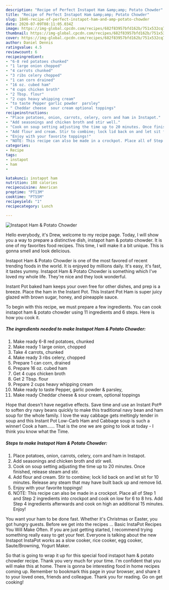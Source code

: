 ```yaml
---
description: "Recipe of Perfect Instapot Ham &amp;amp; Potato Chowder"
title: "Recipe of Perfect Instapot Ham &amp;amp; Potato Chowder"
slug: 1846-recipe-of-perfect-instapot-ham-and-amp-potato-chowder
date: 2020-07-09T08:11:05.034Z
image: https://img-global.cpcdn.com/recipes/682f83957bfd162b/751x532cq70/instapot-ham-potato-chowder-recipe-main-photo.jpg
thumbnail: https://img-global.cpcdn.com/recipes/682f83957bfd162b/751x532cq70/instapot-ham-potato-chowder-recipe-main-photo.jpg
cover: https://img-global.cpcdn.com/recipes/682f83957bfd162b/751x532cq70/instapot-ham-potato-chowder-recipe-main-photo.jpg
author: Daniel Dennis
ratingvalue: 4.5
reviewcount: 6
recipeingredient:
- "6-8 red potatoes chunked"
- "1 large onion chopped"
- "4 carrots chunked"
- "3 ribs celery chopped"
- "1 can corn drained"
- "16 oz. cubed ham"
- "4 cups chicken broth"
- "2 Tbsp. flour"
- "2 cups heavy whipping cream"
- "to taste Pepper garlic powder  parsley"
- " Cheddar cheese  sour cream optional toppings"
recipeinstructions:
- "Place potatoes, onion, carrots, celery, corn and ham in Instapot."
- "Add seasonings and chicken broth and stir well."
- "Cook on soup setting adjusting the time up to 20 minutes. Once finished, release steam and stir."
- "Add flour and cream. Stir to combine; lock lid back on and let sit for 10 minutes. Release any steam that may have built back up and remove lid."
- "Enjoy with your favorite toppings!"
- "NOTE: This recipe can also be made in a crockpot. Place all of Step 1 and Step 2 ingredients into crockpot and cook on low for 6 to 8 hrs. Add Step 4 ingredients afterwards and cook on high an additional 15 minutes. Enjoy!"
categories:
- Recipe
tags:
- instapot
- ham
- 

katakunci: instapot ham  
nutrition: 188 calories
recipecuisine: American
preptime: "PT13M"
cooktime: "PT55M"
recipeyield: "1"
recipecategory: Lunch

---
```



![Instapot Ham &amp; Potato Chowder](https://img-global.cpcdn.com/recipes/682f83957bfd162b/751x532cq70/instapot-ham-potato-chowder-recipe-main-photo.jpg)

Hello everybody, it's Drew, welcome to my recipe page. Today, I will show you a way to prepare a distinctive dish, instapot ham &amp; potato chowder. It is one of my favorites food recipes. This time, I will make it a bit unique. This is gonna smell and look delicious.

Instapot Ham &amp; Potato Chowder is one of the most favored of recent trending foods in the world. It is enjoyed by millions daily. It's easy, it's fast, it tastes yummy. Instapot Ham &amp; Potato Chowder is something which I've loved my whole life. They're nice and they look wonderful.

Instant Pot baked ham keeps your oven free for other dishes, and prep is a breeze. Place the ham in the Instant Pot. This Instant Pot Ham is super juicy glazed with brown sugar, honey, and pineapple sauce.


To begin with this recipe, we must prepare a few ingredients. You can cook instapot ham &amp; potato chowder using 11 ingredients and 6 steps. Here is how you cook it.

<!--inarticleads1-->

##### The ingredients needed to make Instapot Ham &amp; Potato Chowder:

1. Make ready 6-8 red potatoes, chunked
1. Make ready 1 large onion, chopped
1. Take 4 carrots, chunked
1. Make ready 3 ribs celery, chopped
1. Prepare 1 can corn, drained
1. Prepare 16 oz. cubed ham
1. Get 4 cups chicken broth
1. Get 2 Tbsp. flour
1. Prepare 2 cups heavy whipping cream
1. Make ready to taste Pepper, garlic powder &amp; parsley,
1. Make ready  Cheddar cheese &amp; sour cream, optional toppings


Hope that doesn&#39;t have negative effects. Save time and use an Instant Pot® to soften dry navy beans quickly to make this traditional navy bean and ham soup for the whole family. I love the way cabbage gets meltingly tender in soup and this Instant Pot Low-Carb Ham and Cabbage soup is such a winner! Cook a ham…… That is the one we are going to look at today - I think you know what the Time. 

<!--inarticleads2-->

##### Steps to make Instapot Ham &amp; Potato Chowder:

1. Place potatoes, onion, carrots, celery, corn and ham in Instapot.
1. Add seasonings and chicken broth and stir well.
1. Cook on soup setting adjusting the time up to 20 minutes. Once finished, release steam and stir.
1. Add flour and cream. Stir to combine; lock lid back on and let sit for 10 minutes. Release any steam that may have built back up and remove lid.
1. Enjoy with your favorite toppings!
1. NOTE: This recipe can also be made in a crockpot. Place all of Step 1 and Step 2 ingredients into crockpot and cook on low for 6 to 8 hrs. Add Step 4 ingredients afterwards and cook on high an additional 15 minutes. Enjoy!


You want your ham to be done fast. Whether it&#39;s Christmas or Easter, you got hungry guests. Before we get into the recipes … Basic InstaPot Recipes You Will Make Often. If you are just getting started, I recommend trying something really easy to get your feet. Everyone is talking about the new Instapot InstaPot works as a slow cooker, rice cooker, egg cooker, Saute/Browning, Yogurt Maker. 

So that is going to wrap it up for this special food instapot ham &amp; potato chowder recipe. Thank you very much for your time. I'm confident that you will make this at home. There is gonna be interesting food in home recipes coming up. Remember to bookmark this page in your browser, and share it to your loved ones, friends and colleague. Thank you for reading. Go on get cooking!
